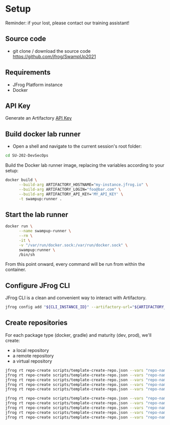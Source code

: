# Setup

Reminder: if your lost, please contact our training assistant!

## Source code

- git clone / download the source code
  https://github.com/jfrog/SwampUp2021

## Requirements

- JFrog Platform instance
- Docker

## API Key

Generate an Artifactory [API Key](https://www.jfrog.com/confluence/display/JFROG/User+Profile#UserProfile-APIKey)

## Build docker lab runner

- Open a shell and navigate to the current session's root folder:
```bash
cd SU-202-DevSecOps
```

Build the Docker lab runner image, replacing the variables according to your setup:
```bash
docker build \
      --build-arg ARTIFACTORY_HOSTNAME="my-instance.jfrog.io" \
      --build-arg ARTIFACTORY_LOGIN="foo@bar.com" \
      --build-arg ARTIFACTORY_API_KEY='MY_API_KEY' \
      -t swampup:runner . 
```

## Start the lab runner

```bash
docker run \
      --name swampup-runner \
      --rm \
      -it \
      -v "/var/run/docker.sock:/var/run/docker.sock" \
      swampup:runner \
      /bin/sh
```

From this point onward, every command will be run from within the container.

## Configure JFrog CLI

JFrog CLI is a clean and convenient way to interact with Artifactory.

```bash
jfrog config add "${CLI_INSTANCE_ID}" --artifactory-url="${ARTIFACTORY_URL}" --user="${ARTIFACTORY_LOGIN}" --apikey="${ARTIFACTORY_API_KEY}" --interactive=false
```

## Create repositories

For each package type (docker, gradle) and maturity (dev, prod), we'll create:
- a local repository
- a remote repository
- a virtual repository

```bash
jfrog rt repo-create scripts/template-create-repo.json --vars "repo-name=devsecops-docker-dev-local;repo-type=local;tech=docker" --server-id="${CLI_INSTANCE_ID}"
jfrog rt repo-create scripts/template-create-repo.json --vars "repo-name=devsecops-docker-prod-local;repo-type=local;tech=docker" --server-id="${CLI_INSTANCE_ID}"
jfrog rt repo-create scripts/template-create-repo.json --vars "repo-name=devsecops-docker-remote;repo-type=remote;tech=docker;url=https://registry-1.docker.io/" --server-id="${CLI_INSTANCE_ID}"
jfrog rt repo-create scripts/template-create-repo.json --vars "repo-name=devsecops-docker-dev;repo-type=virtual;tech=docker;repositories=devsecops-docker-remote,devsecops-docker-dev-local;default=devsecops-docker-dev-local" --server-id="${CLI_INSTANCE_ID}"
jfrog rt repo-create scripts/template-create-repo.json --vars "repo-name=devsecops-docker-prod;repo-type=virtual;tech=docker;repositories=devsecops-docker-remote,devsecops-docker-prod-local;default=devsecops-docker-prod-local" --server-id="${CLI_INSTANCE_ID}"

jfrog rt repo-create scripts/template-create-repo.json --vars "repo-name=devsecops-gradle-dev-local;repo-type=local;tech=gradle" --server-id="${CLI_INSTANCE_ID}"
jfrog rt repo-create scripts/template-create-repo.json --vars "repo-name=devsecops-gradle-prod-local;repo-type=local;tech=gradle" --server-id="${CLI_INSTANCE_ID}"
jfrog rt repo-create scripts/template-create-repo.json --vars "repo-name=devsecops-gradle-remote;repo-type=remote;tech=gradle;url=https://jcenter.bintray.com" --server-id="${CLI_INSTANCE_ID}"
jfrog rt repo-create scripts/template-create-repo.json --vars "repo-name=devsecops-gradle-dev;repo-type=virtual;tech=gradle;repositories=devsecops-gradle-remote,devsecops-gradle-dev-local;default=devsecops-gradle-dev-local" --server-id="${CLI_INSTANCE_ID}"
jfrog rt repo-create scripts/template-create-repo.json --vars "repo-name=devsecops-gradle-prod;repo-type=virtual;tech=gradle;repositories=devsecops-gradle-remote,devsecops-gradle-prod-local;default=devsecops-gradle-prod-local" --server-id="${CLI_INSTANCE_ID}"
```

